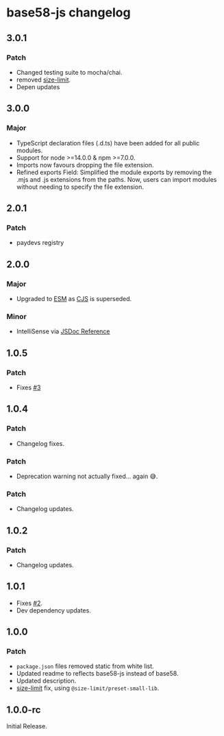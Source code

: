 # base58-js changelog

## 3.0.1

### Patch

- Changed testing suite to mocha/chai.
- removed [size-limit](https://github.com/ai/size-limit#readme).
- Depen updates

## 3.0.0

### Major

- TypeScript declaration files (.d.ts) have been added for all public modules.
- Support for node >=14.0.0 & npm >=7.0.0.
- Imports now favours dropping the file extension.
- Refined exports Field: Simplified the module exports by removing the .mjs and .js extensions from the paths. Now, users can import modules without needing to specify the file extension.

## 2.0.1

### Patch

- paydevs registry

## 2.0.0

### Major

- Upgraded to [ESM](https://nodejs.org/api/esm.html) as [CJS](https://nodejs.org/api/modules.html) is superseded.

### Minor

- IntelliSense via [JSDoc Reference](https://www.typescriptlang.org/docs/handbook/jsdoc-supported-types.html)

## 1.0.5

### Patch

- Fixes [#3](https://github.com/pur3miish/base58-js/issues/3)

## 1.0.4

### Patch

- Changelog fixes.

### Patch

- Deprecation warning not actually fixed... again 😅.

### Patch

- Changelog updates.

## 1.0.2

### Patch

- Changelog updates.

## 1.0.1

- Fixes [#2](https://github.com/pur3miish/base58-js/issues/2).
- Dev dependency updates.

## 1.0.0

### Patch

- `package.json` files removed static from white list.
- Updated readme to reflects base58-js instead of base58.
- Updated description.
- [size-limit](https://github.com/ai/size-limit#readme) fix, using `@size-limit/preset-small-lib`.

## 1.0.0-rc

Initial Release.
